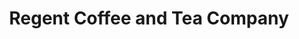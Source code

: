 ---
title: "Regent Coffee and Tea Company"
url: /gillingham/regent-coffee-and-tea-company/
shop: coffee
---